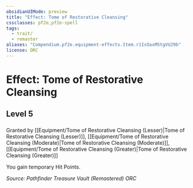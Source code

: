 ```yaml
---
obsidianUIMode: preview
title: "Effect: Tome of Restorative Cleansing"
cssclasses: pf2e,pf2e-spell
tags:
  - trait/
  - remaster
aliases: "Compendium.pf2e.equipment-effects.Item.r1IsOaxM5tgVU29b"
license: ORC
---
```

# Effect: Tome of Restorative Cleansing
## Level 5
### 






Granted by [[Equipment/Tome of Restorative Cleansing (Lesser)|Tome of Restorative Cleansing (Lesser)]], [[Equipment/Tome of Restorative Cleansing (Moderate)|Tome of Restorative Cleansing (Moderate)]], [[Equipment/Tome of Restorative Cleansing (Greater)|Tome of Restorative Cleansing (Greater)]]

You gain temporary Hit Points.

*Source: Pathfinder Treasure Vault (Remastered)*
*ORC*